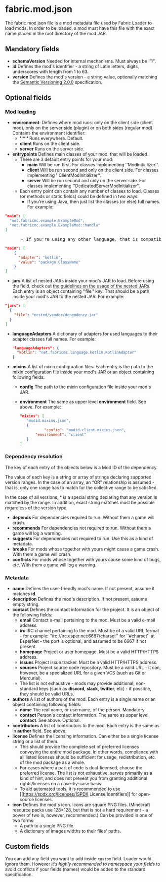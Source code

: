 # fabric.mod.json

The fabric.mod.json file is a mod metadata file used by Fabric Loader to load mods. In order to be loaded, a mod must have this file with the exact name placed in the root directory of the mod JAR.

## Mandatory fields


- **schemaVersion** Needed for internal mechanisms. Must always be ''1''. 
- **id** Defines the mod's identifier - a string of Latin letters, digits, underscores with length from 1 to 63.
- **version** Defines the mod's version - a string value, optionally matching the [Semantic Versioning 2.0.0](https://semver.org/) specification.


## Optional fields

### Mod loading


- **environment**: Defines where mod runs: only on the client side (client mod), only on the server side (plugin) or on both sides (regular mod). Contains the environment identifier:
   - **''*''** Runs everywhere. Default.
   - **client** Runs on the client side.
   - **server** Runs on the server side. 
- **entrypoints** Defines main classes of your mod, that will be loaded.
   - There are 3 default entry points for your mod:
      - **main** Will be run first. For classes implementing ''ModInitializer''.
      - **client** Will be run second and only on the client side. For classes implementing ''ClientModInitializer''.
      - **server** Will be run second and only on the server side. For classes implementing ''DedicatedServerModInitializer''.
   - Each entry point can contain any number of classes to load. Classes (or methods or static fields) could be defined in two ways:
      - If you're using Java, then just list the classes (or else) full names. For example:
```json
"main": [
  "net.fabricmc.example.ExampleMod",
  "net.fabricmc.example.ExampleMod::handle"
]
```
<pre>
      - If you're using any other language, that is compatible with Java and has a Fabric adapter, then you should use following syntax: 
</pre>
```json
"main": [
    {
      "adapter": "kotlin",
      "value": "package.ClassName"
    }
]
```



- **jars** A list of nested JARs inside your mod's JAR to load. Before using the field, check out [the guidelines on the usage of the nested JARs](../Modding-Tutorials/advanced/loader04x.md#nested_jars). Each entry is an object containing ''file'' key. That should be a path inside your mod's JAR to the nested JAR. For example:
```json
"jars": [
  {
    "file": "nested/vendor/dependency.jar"
  }
]
```

- **languageAdapters** A dictionary of adapters for used languages to  their adapter classes full names. For example: 

  ```json
  "languageAdapters": {
  	"kotlin": "net.fabricmc.language.kotlin.KotlinAdapter"
  } 
  ```

* **mixins** A list of mixin configuration files. Each entry is the path to the mixin configuration file inside your mod's JAR or an object containing following fields:
   * **config** The path to the mixin configuration file inside your mod's JAR.
   
   * **environment** The same as upper level **environment** field. See above. For example: 
   
     ```json
     "mixins": [
     	"modid.mixins.json",
     	{
        		"config": "modid.client-mixins.json",
       		"environment": "client"
     	}
     ]
     ```
   
     

### Dependency resolution

The key of each entry of the objects below is a Mod ID of the dependency.

The value of each key is a string or array of strings declaring supported version ranges. In the case of an array, an “OR” relationship is assumed - that is, only one range has to match for the collective range to be satisfied.

In the case of all versions, \* is a special string declaring that any version is matched by the range. In addition, exact string matches must be possible regardless of the version type.

* **depends** For dependencies required to run. Without them a game will crash.
* **recommends** For dependencies not required to run. Without them a game will log a warning.
* **suggests** For dependencies not required to run. Use this as a kind of metadata.
* **breaks** For mods whose together with yours might cause a game crash. With them a game will crash.
* **conflicts** For mods whose together with yours cause some kind of bugs, etc. With them a game will log a warning.

### Metadata

* **name** Defines the user-friendly mod's name. If not present, assume it matches **id**.
* **description** Defines the mod's description. If not present, assume empty string.
* **contact** Defines the contact information for the project. It is an object of the following fields:
   * **email** Contact e-mail pertaining to the mod. Must be a valid e-mail address.
   * **irc** IRC channel pertaining to the mod. Must be of a valid URL format - for example: ''irc://irc.esper.net:6667/charset'' for ''#charset'' at EsperNet - the port is optional, and assumed to be 6667 if not present.
   * **homepage** Project or user homepage. Must be a valid HTTP/HTTPS address.
   * **issues** Project issue tracker. Must be a valid HTTP/HTTPS address.
   * **sources** Project source code repository. Must be a valid URL - it can, however, be a specialized URL for a given VCS (such as Git or Mercurial).
   * The list is not exhaustive - mods may provide additional, non-standard keys (such as **discord**, **slack**, **twitter**, etc) - if possible, they should be valid URLs.
* **authors** A list of authors of the mod. Each entry is a single name or an object containing following fields:
   * **name** The real name, or username, of the person. Mandatory.
   * **contact** Person's contact information. The same as upper level **contact**. See above. Optional.
* **contributors** A list of contributors to the mod. Each entry is the same as in **author** field. See above.
* **license** Defines the licensing information. Can either be a single license string or a list of them.
   * This should provide the complete set of preferred licenses conveying the entire mod package. In other words, compliance with all listed licenses should be sufficient for usage, redistribution, etc. of the mod package as a whole.
   * For cases where a part of code is dual-licensed, choose the preferred license. The list is not exhaustive, serves primarily as a kind of hint, and does not prevent you from granting additional rights/licenses on a case-by-case basis.
   * To aid automated tools, it is recommended to use [[https://spdx.org/licenses/|SPDX License Identifiers]] for open-source licenses.
* **icon** Defines the mod's icon. Icons are square PNG files. (Minecraft resource packs use 128×128, but that is not a hard requirement - a power of two is, however, recommended.) Can be provided in one of two forms:
   * A path to a single PNG file.
   * A dictionary of images widths to their files' paths.

## Custom fields

You can add any field you want to add inside `custom` field. Loader would ignore them. However _it's highly recommended to namespace your fields_ to avoid conflicts if your fields \(names\) would be added to the standard specification.

